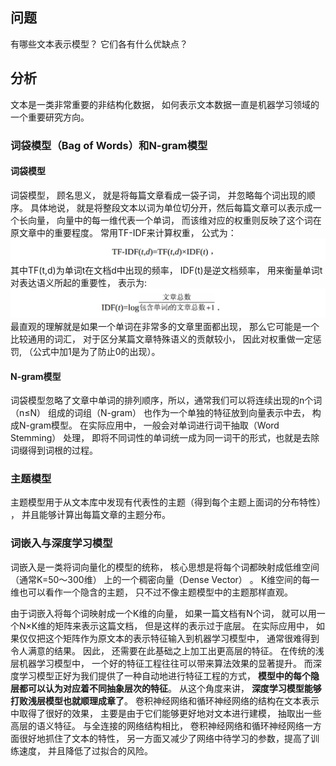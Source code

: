 ## 问题
有哪些文本表示模型？ 它们各有什么优缺点？
## 分析
文本是一类非常重要的非结构化数据， 如何表示文本数据一直是机器学习领域的一个重要研究方向。
### 词袋模型（Bag of Words）和N-gram模型
#### 词袋模型
词袋模型， 顾名思义， 就是将每篇文章看成一袋子词， 并忽略每个词出现的顺序。 具体地说， 就是将整段文本以词为单位切分开，然后每篇文章可以表示成一个长向量， 向量中的每一维代表一个单词， 而该维对应的权重则反映了这个词在原文章中的重要程度。
常用TF-IDF来计算权重， 公式为：
![image](https://github.com/Clayygou/Improvement-/blob/master/%E5%9B%BE%E7%89%87/%E5%85%AC%E5%BC%8F1-5.1.jpg)
其中TF(t,d)为单词t在文档d中出现的频率， IDF(t)是逆文档频率， 用来衡量单词t对表达语义所起的重要性， 表示为:
![](https://github.com/Clayygou/Improvement-/blob/master/%E5%9B%BE%E7%89%87/%E5%85%AC%E5%BC%8F1-5.2.jpg)
最直观的理解就是如果一个单词在非常多的文章里面都出现， 那么它可能是一个比较通用的词汇， 对于区分某篇文章特殊语义的贡献较小， 因此对权重做一定惩罚,
（公式中加1是为了防止0的出现）。
#### N-gram模型
词袋模型忽略了文章中单词的排列顺序，所以，通常我们可以将连续出现的n个词（n≤N） 组成的词组（N-gram） 也作为一个单独的特征放到向量表示中去， 构成N-gram模型。
在实际应用中， 一般会对单词进行词干抽取（Word Stemming） 处理， 即将不同词性的单词统一成为同一词干的形式，也就是去除词缀得到词根的过程。
### 主题模型
主题模型用于从文本库中发现有代表性的主题（得到每个主题上面词的分布特性） ， 并且能够计算出每篇文章的主题分布。
### 词嵌入与深度学习模型
词嵌入是一类将词向量化的模型的统称， 核心思想是将每个词都映射成低维空间（通常K=50～300维） 上的一个稠密向量（Dense Vector） 。 K维空间的每一维也可以看作一个隐含的主题， 只不过不像主题模型中的主题那样直观。


由于词嵌入将每个词映射成一个K维的向量， 如果一篇文档有N个词， 就可以用一个N×K维的矩阵来表示这篇文档， 但是这样的表示过于底层。 在实际应用中， 如果仅仅把这个矩阵作为原文本的表示特征输入到机器学习模型中， 通常很难得到令人满意的结果。 因此， 还需要在此基础之上加工出更高层的特征。 在传统的浅层机器学习模型中， 一个好的特征工程往往可以带来算法效果的显著提升。 而深度学习模型正好为我们提供了一种自动地进行特征工程的方式， **模型中的每个隐层都可以认为对应着不同抽象层次的特征**。 从这个角度来讲， **深度学习模型能够打败浅层模型也就顺理成章了**。 卷积神经网络和循环神经网络的结构在文本表示中取得了很好的效果， 主要是由于它们能够更好地对文本进行建模， 抽取出一些高层的语义特征。 与全连接的网络结构相比， 卷积神经网络和循环神经网络一方面很好地抓住了文本的特性， 另一方面又减少了网络中待学习的参数，提高了训练速度， 并且降低了过拟合的风险。
